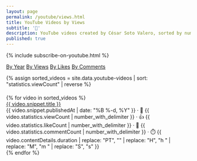 ```yaml
---
layout: page
permalink: /youtube/views.html
title: YouTube Videos by Views
subtitle: '🎥'
description: YouTube videos created by César Soto Valero, sorted by number of views.
published: true
---
```


{% include subscribe-on-youtube.html %}

<!-- Buttons for ordering YouTube videos -->
<div class="list-filters">
   <a href="/youtube/all.html" class="list-filter">By Year</a>
   <a href="/youtube/views.html" class="list-filter filter-selected">By Views</a>
   <a href="/youtube/likes.html" class="list-filter">By Likes</a>
   <a href="/youtube/comments.html" class="list-filter">By Comments</a>   
</div>

{% assign sorted_videos = site.data.youtube-videos | sort: "statistics.viewCount" | reverse %}

<div id="full-tags-list" style="margin-top: 20px;">
    <div class="post-list">
        {% for video in sorted_videos %}
        <div class="tag-entry">
            <a href="https://www.youtube.com/watch?v={{ video.id }}" target="_blank">{{ video.snippet.title }}</a>
            <div class="entry-date">
                <time datetime="{{ video.snippet.publishedAt }}">{{ video.snippet.publishedAt | date: "%B %-d, %Y" }}</time>
                <span class="post-stats">
                    · 👀 {{ video.statistics.viewCount | number_with_delimiter }}
                    · 👍 {{ video.statistics.likeCount | number_with_delimiter }}
                    · 💬 {{ video.statistics.commentCount | number_with_delimiter }}
                    · ⏱️ {{ video.contentDetails.duration | replace: "PT", "" | replace: "H", "h " | replace: "M", "m " | replace: "S", "s" }}
                </span>
            </div>
        </div>
        {% endfor %}
    </div>
</div>
